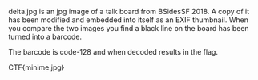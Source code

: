 delta.jpg is an jpg image of a talk board from BSidesSF 2018.
A copy of it has been modified and embedded into itself as an EXIF thumbnail. When you compare the two images you find a black line on the board has been turned into a barcode.

The barcode is code-128 and when decoded results in the flag.

CTF{minime.jpg}

